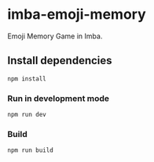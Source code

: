 # imba-emoji-memory

Emoji Memory Game in Imba.

## Install dependencies

```
npm install
```

### Run in development mode

```
npm run dev
```

### Build

```
npm run build
```
